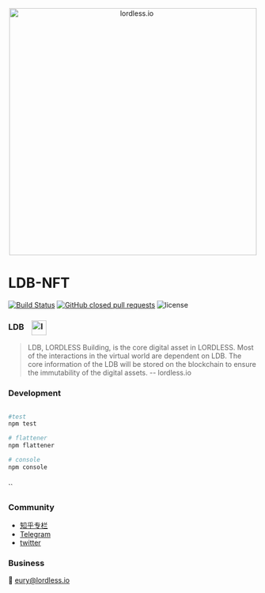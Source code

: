 <div align="center">
 <img src="https://olxvlcccu.qnssl.com/blog/wwmuz.jpg?imageslim" width = "500" alt="lordless.io" align=center />
</div>

# LDB-NFT 
[![Build Status](https://img.shields.io/travis/lordlessio/LDB-NFT.svg)](https://travis-ci.org/lordlessio/LDB-NFT)
[![GitHub closed pull requests](https://img.shields.io/github/issues-pr-closed/lordlessio/LDB-NFT.svg)](https://github.com/lordlessio/LDB-NFT/pulls?q=is%3Apr+is%3Aclosed)
![license](https://img.shields.io/github/license/lordlessio/LDB-NFT.svg)

<h3>
LDB
&nbsp;&nbsp; <img src="http://lordless.io/_nuxt/img/ld-glossary-coin.b430188.png" width = "30" alt="lordless.io" align=center />
</h3>

> LDB, LORDLESS Building, is the core digital asset in LORDLESS. Most of the interactions in the virtual world are dependent on LDB. The core information of the LDB will be stored on the blockchain to ensure the immutability of the digital assets.
> -- lordless.io
 
### Development



```sh

#test
npm test

# flattener
npm flattener

# console
npm console

```




###

``

### Community
* [知乎专栏](https://zhuanlan.zhihu.com/lordless)
* [Telegram](https://t.me/lordlessio)
* [twitter](https://twitter.com/lordlessio)

### Business
:email: [eury@lordless.io](mailto:eury@lordless.io)
